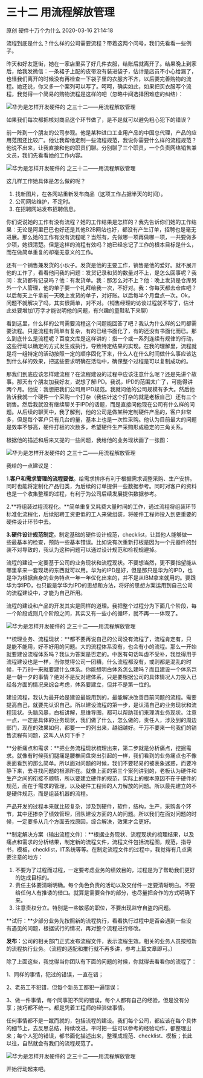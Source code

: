 三十二 用流程解放管理
========================

原创 硬件十万个为什么 2020-03-16 21:14:18

流程到底是什么？什么样的公司需要流程？带着这两个问号，我们先看看一些例子。

  

昨天和好友逛街，她在一家店里买了好几件衣服，结账后就离开了。结果晚上到家后，给我发微信：一条裙子上配的皮带没有装进袋子，估计是店员不小心给漏了，也怪我们离开的时候没有再检查一下袋子里的衣服齐不齐，以后要完善购物的流程。她还说，你又多一个案列可以写了。呵呵，确实如此，如果把买衣服写个流程，我觉得一个简易的购物流程是这样的吧（忽略中间选择困难症的纠结）：

![华为是怎样开发硬件的 之三十二——用流程解放管理](http://p1.pstatp.com/large/pgc-image/a20400832d374d0e837b7f961250fcd5)

如果我们每次都把核对商品这个环节做了，是不是就可以避免粗心犯下的错误？

  

前一阵到一个朋友的公司参观。他是某种进口工业用产品的中国总代理，产品的应用范围还比较广。他让我帮他定制一些流程规范，我说你需要什么样的流程规范？他说不出来，让我直接和他的职员们聊。分别聊了三个职员，一个负责网络销售兼文员，我们先看看她的工作内容。

![华为是怎样开发硬件的 之三十二——用流程解放管理](http://p3.pstatp.com/large/pgc-image/c30ad5ae97944c86a6bd037e4b1d1756)

这几样工作她具体是怎么做的呢？

1.  找新图片，在各网站重新发布商品（这项工作占据半天的时间）。
2.  公司网站维护，不定时。
3.  在招聘网站发布招聘信息。

你们说说她的工作有没有流程？她的工作结果是怎样的？我先告诉你们她的工作结果：无论是阿里巴巴也好还是其他B2B网站也好，都没有产生订单，招聘也是毫无进展。那么她的工作有没有流程呢？当然有，先做哪一项再做哪一项，一共要做多少项，她很清楚。但是这样的流程有效吗？她已经忘记了工作的根本目标是什么，而在做简单重复的却毫无意义的工作。

  

还有一个销售兼发货的小伙子。发货是他的主要工作，销售是他的爱好。就不展开他的工作了，看看他问我的问题：发货记录和货的数量对不上，是怎么回事呢？我问：发货都有记录吗？他：有发货单。我：那怎么对不上？他：晚上发货是仓库另外一个人管理，他的单子要一个礼拜给我一次，不好对。我：你每天都去仓库吧？以后每天上午拿前一天晚上发货的单子，对好账。以后每半个月盘点一次。Ok，问题不就解决了吗，其实很简单，对不对。（销售经理的访谈过程就不写了，估计此处要增加1万字才能说明他的问题，有兴趣的童鞋私下来聊）

  

看到这里，什么样的公司需要流程这个问题能回答了吧？我认为什么样的公司都需要流程。只是流程有简单有复杂，有的已经书面化了，有的还没有书面化而已。那么到底什么是流程呢？百度文库是这样讲的：指一个或一系列连续有规律的行动，这些行动以确定的方式发生或执行，导致特定结果的实现。在我的理解里，流程就是将一组特定的活动按照一定的顺序固化下来，什么人在什么时间做什么事应该达到什么样的效果，把这些要求明确在活动中，确保整个过程是可以复制成功的。

  

那我们到底应该怎样建流程？在流程建设的过程中应该注意什么呢？还是先讲个故事。那天有个朋友加我好友，说想了解IPD。我说，IPD的范围太广了，可能得讲两个月。他说：我想把我们公司用IPD规范。我就问他的公司规模有多大。然后他告诉我就一个硬件一个采购一个打杂（我估计这个打杂的就是老板自己）还有三个销售。然后我就没有继续聊关于IPD的话题，而是直接问他现在公司有什么样的问题。从后续的聊天中，我了解到，他的公司是做某种定制硬件产品的，客户非常多，但是每个客户只有几台的量，基本上也是一次性采购。他认为目前最大的问题是效率不够高，硬件打板的次数多，希望硬件生产采购形成稳定的三角关系。

根据他的描述和后来又提的一些问题，我给他的业务现状画了一张图：

![华为是怎样开发硬件的 之三十二——用流程解放管理](http://p9.pstatp.com/large/pgc-image/60b9e65920fd44ca834c2c0254aa44de)

我给的一点建议是：

1.**客户和需求管理的流程要做**。给需求排序有利于根据需求调整采购、生产安排。同时也能将定制化产品归类，为后续的订单提供一些数据参考。同时对客户的资料也是一个收集整理的过程，有利于为公司后续发展提供数据参考。

2.**将组装过程流程化。**简单重复又耗费大量时间的工作，通过流程将组装环节标准化流程化，后续招聘工资更低的工人来做组装，将硬件工程师投入到更重要的硬件设计环节中去。

**3.硬件设计规范制定**。制定基础的硬件设计规范，checklist，让其他人能够做一些最基本的检查，预防一些基本错误。比如说有次重新打板是因为一个元器件的封装不对导致的，我认为这种问题可以通过设计规范和检视规避掉。

  

流程的建设一定要基于公司的业务现状和流程现状。不要想当然，更不要指望能从哪里拿来一套现场的东西就可以用。华为的IPD是好，但是那只是华为的IPD，也是华为根据自身的业务特点一年一年优化出来的，并不是从IBM拿来就用的。要跟华为学IPD，也只能是学华为IPD的思想和方法，将好的思想方案运用到自己公司的流程建设中，才能为自己所用。

流程的建设和产品的开发其实是同样的道理。我把整个过程分为下面几个阶段，每一个阶段或则几个阶段之间，其实又有一些小的循环，就不再一一体现了。

![华为是怎样开发硬件的 之三十二——用流程解放管理](http://p9.pstatp.com/large/pgc-image/691c934ab4824745bb4ecce7c0c30200)

**梳理业务、流程现状：**都不要再说自己的公司没有流程了，流程肯定有，只是能不能用，好不好用的问题。大的流程体系没有，也会有小的流程。那么一开始就要建设流程体系吗？我认为答案是否定的。中医有句话叫虚不受补，我觉得用于流程建设也是一样，当你觉得公司一团糟，什么流程都没有，或则都是混乱的时候，千万别一来就要建什么体系。你能想明白体系怎么建吗？而且建设一个体系岂是一朝一夕的事情？绝对不是反对建体系，只是要根据公司的具体情况人力投入已经各方面的情况来综合考虑，体系要建立，但并不是第一位的。

建设流程，我认为最开始是建设最能用到的，最能解决改善目前问题的流程。需要提高自己，就要先认识自己。所以建设流程的第一步，是认清自己的业务现状和流程现状。头脑风暴，白板讲解，思维导图，都可以帮助我们来理清业务现状。注意一点，一定是具体的业务现状，我们做了什么，怎么做的，责任人，涉及到的周边部门，现在的效果如何，都要一一的列出来，越细越好。千万不要来一句我们的销售流程有问题，这叫人从何下手？

  

**分析痛点和需求：**把业务流程现状梳理出来，第二步就是分析痛点，挖掘需求。就像有时候我们腿痛是腰椎间盘突出引起的一样，我们看到的业务痛点也不像表面看到的那么简单。所以面对问题的时候，我们不要轻易的被表象迷惑，而要冷静下来，去寻找问题的根源所在。就像上面的第三个案列讲到的，老板认为硬件和生产之间的衔接不顺畅，所以要建立硬件的规范，实际上的根本原因不在于硬件的规范，而在于需求的管理，以及硬件工程师的人力解放的问题。所以最先建立的不是硬件规范，而是组装机器的流程。

产品开发的过程本来就比较复杂，涉及到硬件，软件，结构，生产，采购各个环节，其中还掺杂了绩效管理，团队建设方面的人的问题。所以我们在面对问题的时候，一定要多从几个方面去找原因，综合解决，效果才会更好。

  

**制定解决方案（输出流程文件）：**根据业务现状、流程现状的梳理结果，以及痛点和需求的分析结果，制定新的流程文件，流程文件包括流程图，规范，指导书，模板，checklist，IT系统等等。在制定流程文件的过程中，我觉得有几点需要注意的地方：

1.  不要为了过程而过程，一定要考虑业务的绩效目的，过程是为了帮助我们更好的达成目标的。
2.  责任主体要清晰明确。每个角色负责的活动以及交付件一定要清晰明白。不要给任何人有推诿的借口。就算是需要合作的部分，也尽量把合作的方式明确下来。
3.  注意责权分立。特别是一些敏感的职位，不要出现监守自盗的问题。

  

**试行：**少部分业务先按照新的流程执行，看看执行过程中是否会遇到一些没有遇见的问题，根据试行的情况，再对整个流程进行修改。

  

**发布**：公司的相关部门正式发布流程文件，表示流程生效。相关的业务人员按照新的流程执行业务。（流程的适配和推行就不再多讲，参考上篇文章即可。）

  

除了上面这些，我觉得当你团队有下面的问题的时候，你就得去看看你的流程了：

1、同样的事情，犯过的错误，一直在错；

2、老员工不犯错，但每个新员工都犯一遍错误；

3、做一件事情，每个同事犯不同的错误，每个人都有自己的经验，但是没有分享；技巧都不统一。都是凭着工程师的经验做事情。

  

任何事情都不是一蹴而就的，包括流程的建设。我们每个公司，都应该在每个具体的细节上，去反思总结，持续改进。平时把一些可以参考的经验动作，都整理出来；每个人犯的错误，都书面化描述出来，整理成规范、checklist、模板；长此以往，自然就会有我们的流程规范了。

![华为是怎样开发硬件的 之三十二——用流程解放管理](http://p1.pstatp.com/large/pgc-image/abae5408a03d47f287792d10f9f5e428)

  
开始行动起来吧。